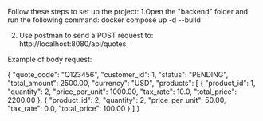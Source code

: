 
Follow these steps to set up the project:
1.Open the "backend" folder and run the following command:
docker compose up -d --build

2. Use postman to send a POST request to: http://localhost:8080/api/quotes

Example of body request:

{
  "quote_code": "Q123456",
  "customer_id": 1,
  "status": "PENDING",
  "total_amount": 2500.00,
  "currency": "USD",
  "products": [
    {
      "product_id": 1,
      "quantity": 2,
      "price_per_unit": 1000.00,
      "tax_rate": 10.0,
      "total_price": 2200.00
    },
    {
      "product_id": 2,
      "quantity": 2,
      "price_per_unit": 50.00,
      "tax_rate": 0.0,
      "total_price": 100.00
    }
  ]
}
